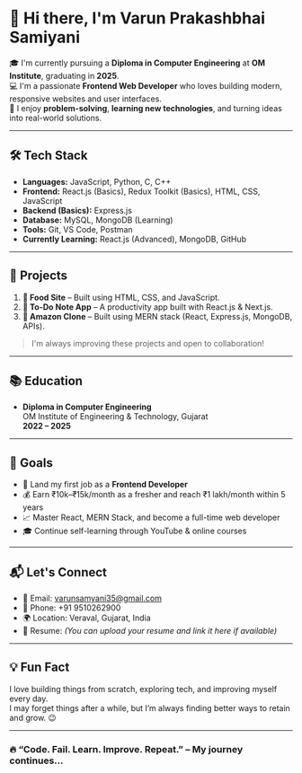 # 👋 Hi there, I'm Varun Prakashbhai Samiyani

🎓 I'm currently pursuing a **Diploma in Computer Engineering** at **OM Institute**, graduating in **2025**.  
💻 I'm a passionate **Frontend Web Developer** who loves building modern, responsive websites and user interfaces.  
🧠 I enjoy **problem-solving**, **learning new technologies**, and turning ideas into real-world solutions.

---

## 🛠️ Tech Stack

- **Languages:** JavaScript, Python, C, C++
- **Frontend:** React.js (Basics), Redux Toolkit (Basics), HTML, CSS, JavaScript
- **Backend (Basics):** Express.js
- **Database:** MySQL, MongoDB (Learning)
- **Tools:** Git, VS Code, Postman
- **Currently Learning:** React.js (Advanced), MongoDB, GitHub

---

## 🚀 Projects

1. **🍔 Food Site** – Built using HTML, CSS, and JavaScript.
2. **📝 To-Do Note App** – A productivity app built with React.js & Next.js.
3. **🛒 Amazon Clone** – Built using MERN stack (React, Express.js, MongoDB, APIs).

> I'm always improving these projects and open to collaboration!

---

## 📚 Education

- **Diploma in Computer Engineering**  
  OM Institute of Engineering & Technology, Gujarat  
  **2022 – 2025**

---

## 🎯 Goals

- 💼 Land my first job as a **Frontend Developer**
- 💰 Earn ₹10k–₹15k/month as a fresher and reach ₹1 lakh/month within 5 years
- 📈 Master React, MERN Stack, and become a full-time web developer
- 🎓 Continue self-learning through YouTube & online courses

---

## 📬 Let's Connect

- 📧 Email: [varunsamyani35@gmail.com](mailto:varunsamyani35@gmail.com)  
- 📱 Phone: +91 9510262900  
- 🌍 Location: Veraval, Gujarat, India  
- 💼 Resume: *(You can upload your resume and link it here if available)*

---

## 💡 Fun Fact

I love building things from scratch, exploring tech, and improving myself every day.  
I may forget things after a while, but I’m always finding better ways to retain and grow. 😉

---

### 🔥 “Code. Fail. Learn. Improve. Repeat.” – My journey continues...

